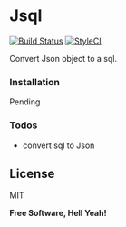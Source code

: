 # Jsql

[![Build Status](https://travis-ci.org/lifeeka/jsql.svg?branch=master)](https://travis-ci.org/lifeeka/jsql)
[![StyleCI](https://styleci.io/repos/122715777/shield?branch=master)](https://styleci.io/repos/122715777)

Convert Json object to a sql.

### Installation

Pending

### Todos

 - convert sql to Json

License
----

MIT


**Free Software, Hell Yeah!**
